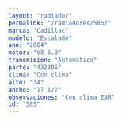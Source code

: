 ```yaml
---
layout: "radiador"
permalink: "/radiadores/585/"
marca: "Cadillac"
modelo: "Escalade"
ano: "2004"
motor: "V8 6.0"
transmision: "Automática"
parte: "432306"
clima: "Con clima"
alto: "34"
ancho: "17 1/2"
observaciones: "Con clima EAM"
id: "585"
---
```


